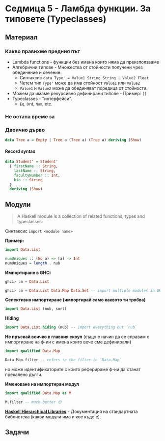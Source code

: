 # Седмица 5 - Ламбда функции. За типовете (Typeclasses)

<!-- TODO -->

## Материал

### Какво правихме предния път

- Lambda functions - функции без имена които няма да преизползваме
- Алгебрични типове - Множества от стойности получени чрез обединение и сечение.
  - Синтаксис `data Type' = Value1 String String | Value2 Float`
  - Четем тип `Type'` може да има стойност `Value1` или `Value2`
  - `Value1` и `Value2` може да обединяват поредица от стойности.
- Можем да имаме рекурсивно дефинирани типове - Пример: `[]`
- Typeclasses - "интерфейси".
  - `Eq`, `Ord`, `Num`, etc.

### Не остана време за

### Двоично дърво

```hs
data Tree a = Empty | Tree a (Tree a) (Tree a) deriving (Show)
```

#### Record syntax

```hs
data Student' = Student'
  { firstName :: String,
    lastName :: String,
    facultyNumber :: Int,
    bio :: String
  }
  deriving (Show)
```

## Модули

> A Haskell module is a collection of related functions, types and typeclasses.

Синтаксис `import <module name>`

**Пример:**

```hs
import Data.List

numUniques :: (Eq a) => [a] -> Int
numUniques = length . nub
```

**Импортиране в GHCi**

```hs
ghci> :m + Data.List

ghci> :m + Data.List Data.Map Data.Set -- import multiple modules in GHCi
```

**Селективно импортиране (импортирай само каквото ти трябва)**

```hs
import Data.List (nub, sort)
```

**Hiding**

```hs
import Data.List hiding (nub) -- Import everything but `nub`
```

**Не пръскай всичко в главния скоуп** (също е начин да се справим с импортиране на ф-ии с имена които вече сме дефинирали)

```hs
import qualified Data.Map

Data.Map.filter -- refers to the filter in `Data.Map`
```

но може идентификаторите с които реферираме ф-ии да станат прекалено дълги.

**Именоване на импортиран модул**

```hs
import qualified Data.Map as M

M.filter -- much better 😌
```

**[Haskell Hierarchical Libraries](https://downloads.haskell.org/~ghc/latest/docs/html/libraries/)** - Документация на стандартната библиотека (какви модули има и кое къде е).

## Задачи

<!-- TODO -->
